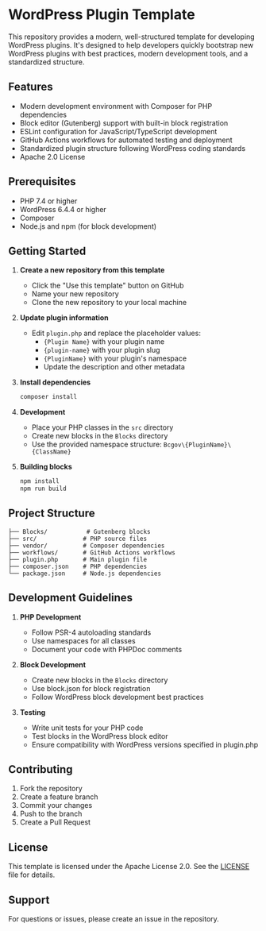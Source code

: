 # WordPress Plugin Template

This repository provides a modern, well-structured template for developing WordPress plugins. It's designed to help developers quickly bootstrap new WordPress plugins with best practices, modern development tools, and a standardized structure.

## Features

- Modern development environment with Composer for PHP dependencies
- Block editor (Gutenberg) support with built-in block registration
- ESLint configuration for JavaScript/TypeScript development
- GitHub Actions workflows for automated testing and deployment
- Standardized plugin structure following WordPress coding standards
- Apache 2.0 License

## Prerequisites

- PHP 7.4 or higher
- WordPress 6.4.4 or higher
- Composer
- Node.js and npm (for block development)

## Getting Started

1. **Create a new repository from this template**
   - Click the "Use this template" button on GitHub
   - Name your new repository
   - Clone the new repository to your local machine

2. **Update plugin information**
   - Edit `plugin.php` and replace the placeholder values:
     - `{Plugin Name}` with your plugin name
     - `{plugin-name}` with your plugin slug
     - `{PluginName}` with your plugin's namespace
     - Update the description and other metadata

3. **Install dependencies**
   ```bash
   composer install
   ```

4. **Development**
   - Place your PHP classes in the `src` directory
   - Create new blocks in the `Blocks` directory
   - Use the provided namespace structure: `Bcgov\{PluginName}\{ClassName}`

5. **Building blocks**
   ```bash
   npm install
   npm run build
   ```

## Project Structure

```
├── Blocks/           # Gutenberg blocks
├── src/             # PHP source files
├── vendor/          # Composer dependencies
├── workflows/       # GitHub Actions workflows
├── plugin.php       # Main plugin file
├── composer.json    # PHP dependencies
└── package.json     # Node.js dependencies
```

## Development Guidelines

1. **PHP Development**
   - Follow PSR-4 autoloading standards
   - Use namespaces for all classes
   - Document your code with PHPDoc comments

2. **Block Development**
   - Create new blocks in the `Blocks` directory
   - Use block.json for block registration
   - Follow WordPress block development best practices

3. **Testing**
   - Write unit tests for your PHP code
   - Test blocks in the WordPress block editor
   - Ensure compatibility with WordPress versions specified in plugin.php

## Contributing

1. Fork the repository
2. Create a feature branch
3. Commit your changes
4. Push to the branch
5. Create a Pull Request

## License

This template is licensed under the Apache License 2.0. See the [LICENSE](LICENSE) file for details.

## Support

For questions or issues, please create an issue in the repository.
